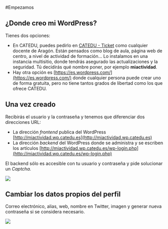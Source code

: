 #Empezamos

## ¿Donde creo mi WordPress?

Tienes dos opciones:

* En CATEDU, puedes pedirlo en [CATEDU - Ticket](http://soporte.catedu.es/open.php) como cualquier docente de Aragón. Están pensados como blog de aula, página web de centro, a nivel de actividad de formación... Lo instalamos en una instancia multisitio, donde tendrás asegurado las actualizaciones y la seguridad. Tú decidirás qué nombre poner, por ejemplo **miactividad**.
* Hay otra opción es  [https://es.wordpress.com/](https://es.wordpress.com/)  donde cualquier persona puede crear uno de forma gratuita, pero no tiene tantos grados de libertad como los que ofrece CATEDU. 

## Una vez creado

Recibirás el usuario y la contraseña y tenemos que diferenciar dos direcciones URL:

* La dirección _frontend_ publica del WordPress [http://miactividad.wp.catedu.es](http://miactividad.wp.catedu.es)
* La dirección _backend_ del WordPress donde se administra y se escriben los artículos [http://miactividad.wp.catedu.es/wp-login.php](http://miactividad.wp.catedu.es/wp-login.php)

El backend sólo es accesible con tu usuario y contraseña y pide solucionar un _Captcha._

![](https://catedu.gitbooks.io/aprendizaje-colaborativo-con-blog/content/img/2017-02-04_13_14_20-CATEDU_INSTRUCCIONES_EDITORES_DE_WORDPRESS_-_PDF-XChange_Viewer.png)

## Cambiar los datos propios del perfil

Correo electrónico, alias, web, nombre en Twitter, imagen y generar nueva contraseña si se considera necesario.

![](https://catedu.gitbooks.io/aprendizaje-colaborativo-con-blog/content/img/perfilWP.png)


